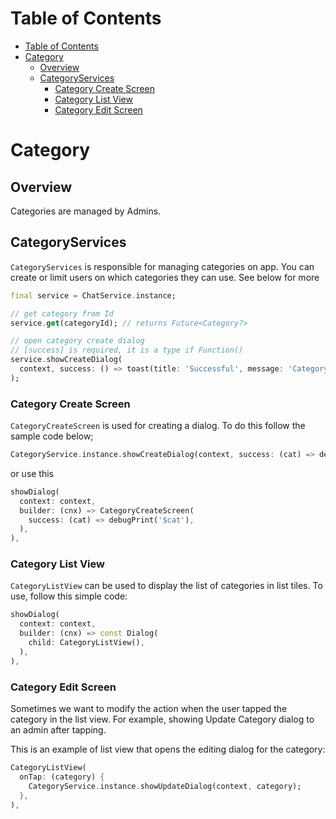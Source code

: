 # Table of Contents  


<!-- @import "[TOC]" {cmd="toc" depthFrom=1 depthTo=6 orderedList=false} -->

<!-- code_chunk_output -->

- [Table of Contents](#table-of-contents)
- [Category](#category)
  - [Overview](#overview)
  - [CategoryServices](#categoryservices)
    - [Category Create Screen](#category-create-screen)
    - [Category List View](#category-list-view)
    - [Category Edit Screen](#category-edit-screen)

<!-- /code_chunk_output -->



# Category

## Overview
Categories are managed by Admins.
## CategoryServices
`CategoryServices` is responsible for managing categories on app. You can create or limit users on which categories they can use. See below for more

```dart
final service = ChatService.instance;

// get category from Id
service.get(categoryId); // returns Future<Category?>

// open category create dialog
// [success] is required, it is a type if Function()
service.showCreateDialog(
  context, success: () => toast(title: 'Successful', message: 'Category Created'),
);
```

### Category Create Screen

`CategoryCreateScreen` is used for creating a dialog. To do this follow the sample code below;

```dart 
CategoryService.instance.showCreateDialog(context, success: (cat) => debugPrint('$cat'));
```
or use this
```dart
showDialog(
  context: context,
  builder: (cnx) => CategoryCreateScreen(
    success: (cat) => debugPrint('$cat'),
  ),
),
```



### Category List View

`CategoryListView` can be used to display the list of categories in list tiles.
To use, follow this simple code:

```dart
showDialog(
  context: context,
  builder: (cnx) => const Dialog(
    child: CategoryListView(),
  ),
),
```

### Category Edit Screen

Sometimes we want to modify the action when the user tapped the
category in the list view. For example, showing Update Category dialog
to an admin after tapping.

This is an example of list view that opens the editing dialog for the category:

```dart
CategoryListView(
  onTap: (category) {
    CategoryService.instance.showUpdateDialog(context, category);
  },
),
```